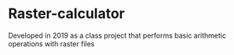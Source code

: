 # Raster-calculator
Developed in 2019 as a class project that performs basic arithmetic operations with raster files
